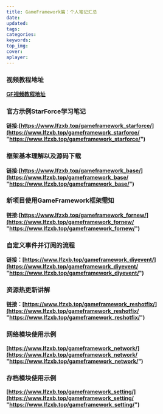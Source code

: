 ```yaml
---
title: GameFramework篇：个人笔记汇总
date:
updated:
tags:
categories:
keywords:
top_img:
cover:
aplayer:
---
```

<meta name="referrer" content="no-referrer" />

### 视频教程地址
**[GF视频教程地址](https://www.bilibili.com/medialist/detail/ml759678145?type=1 "GF视频教程地址")**
### 官方示例StarForce学习笔记
**链接:[https://www.lfzxb.top/gameframework_starforce/](https://www.lfzxb.top/gameframework_starforce/ "https://www.lfzxb.top/gameframework_starforce/")**

### 框架基本理解以及源码下载
**链接:[https://www.lfzxb.top/gameframework_base/](https://www.lfzxb.top/gameframework_base/ "https://www.lfzxb.top/gameframework_base/")**
### 新项目使用GameFramework框架需知
**链接:[https://www.lfzxb.top/gameframework_fornew/](https://www.lfzxb.top/gameframework_fornew/ "https://www.lfzxb.top/gameframework_fornew/")**
### 自定义事件并订阅的流程
**链接：[https://www.lfzxb.top/gameframework_diyevent/](https://www.lfzxb.top/gameframework_diyevent/ "https://www.lfzxb.top/gameframework_diyevent/")**
### 资源热更新讲解
**链接：[https://www.lfzxb.top/gameframework_reshotfix/](https://www.lfzxb.top/gameframework_reshotfix/ "https://www.lfzxb.top/gameframework_reshotfix/")**
### 网络模块使用示例
**[https://www.lfzxb.top/gameframework_network/](https://www.lfzxb.top/gameframework_network/ "https://www.lfzxb.top/gameframework_network/")**
### 存档模块使用示例
**[https://www.lfzxb.top/gameframework_setting/](https://www.lfzxb.top/gameframework_setting/ "https://www.lfzxb.top/gameframework_setting/")**

